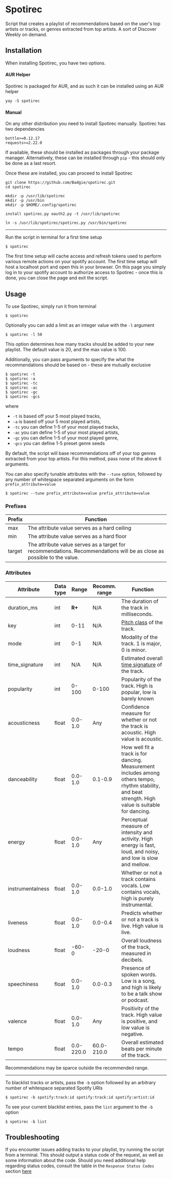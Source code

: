 # Spotirec
Script that creates a playlist of recommendations based on the user's top artists or tracks, or genres extracted from top artists. A sort of Discover Weekly on demand.

## Installation
When installing Spotirec, you have two options.

#### AUR Helper
Spotirec is packaged for AUR, and as such it can be installed using an AUR helper
```
yay -S spotirec
```

#### Manual
On any other distribution you need to install Spotirec manually. Spotirec has two dependencies
```
bottle>=0.12.17
requests>=2.22.0
```
If available, these should be installed as packages through your package manager. Alternatively, these can be installed through `pip` - this should only be done as a last resort.

Once these are installed, you can proceed to install Spotirec
```
git clone https://github.com/Badgie/spotirec.git
cd spotirec

mkdir -p /usr/lib/spotirec
mkdir -p /usr/bin
mkdir -p $HOME/.config/spotirec

install spotirec.py oauth2.py -t /usr/lib/spotirec

ln -s /usr/lib/spotirec/spotirec.py /usr/bin/spotirec
```

---

Run the script in terminal for a first time setup
```
$ spotirec
```
The first time setup will cache access and refresh tokens used to perform various remote actions on your spotify account. The first time setup will host a localhost port and open this in your browser. On this page you simply log in to your spotify account to authorize access to Spotirec - once this is done, you can close the page and exit the script.


## Usage
To use Spotirec, simply run it from terminal
```
$ spotirec
```
Optionally you can add a limit as an integer value with the `-l` argument
```
$ spotirec -l 50
```
This option determines how many tracks should be added to your new playlist. The default value is 20, and the max value is 100.

Additionally, you can pass arguments to specify the what the recommendations should be based on - these are mutually exclusive
```
$ spotirec -t 
$ spotirec -a
$ spotirec -tc
$ spotirec -ac
$ spotirec -gc
$ spotirec -gcs
```
where
- `-t` is based off your 5 most played tracks,
- `-a` is based off your 5 most played artists,
- `-tc` you can define 1-5 of your most played tracks,
- `-ac` you can define 1-5 of your most played artists,
- `-gc` you can define 1-5 of your most played genre,
- `-gcs` you can define 1-5 preset genre seeds

By default, the script will base recommendations off of your top genres extracted from your top artists. For this method, pass none of the above 6 arguments.

You can also specify tunable attributes with the `--tune` option, followed by any number of whitespace separated arguments on the form `prefix_attribute=value`
```
$ spotirec --tune prefix_attribute=value prefix_attribute=value
```

### Prefixes

| Prefix | Function |
|---|---|
| max | The attribute value serves as a hard ceiling |
| min | The attribute value serves as a hard floor |
| target | The attribute value serves as a target for recommendations. Recommendations will be as close as possible to the value. |

### Attributes
| Attribute | Data type | Range | Recomm. range | Function |
|---|---|---|---|---|
| duration_ms | int | **R+** | N/A | The duration of the track in milliseconds. |
| key | int | 0-11 | N/A | [Pitch class](https://en.wikipedia.org/wiki/Pitch_class#Other_ways_to_label_pitch_classes) of the track. |
| mode | int | 0-1 | N/A | Modality of the track. 1 is major, 0 is minor. |
| time_signature | int | N/A | N/A | Estimated overall [time signature](https://en.wikipedia.org/wiki/Time_signature) of the track. |
| popularity | int | 0-100 | 0-100 | Popularity of the track. High is popular, low is barely known |
| acousticness | float | 0.0-1.0 | Any | Confidence measure for whether or not the track is acoustic. High value is acoustic. |
| danceability | float | 0.0-1.0 | 0.1-0.9 | How well fit a track is for dancing. Measurement includes among others tempo, rhythm stability, and beat strength. High value is suitable for dancing. |
| energy | float | 0.0-1.0 | Any | Perceptual measure of intensity and activity. High energy is fast, loud, and noisy, and low is slow and mellow. |
| instrumentalness | float | 0.0-1.0 | 0.0-1.0 | Whether or not a track contains vocals. Low contains vocals, high is purely instrumental. |
| liveness | float | 0.0-1.0 | 0.0-0.4 | Predicts whether or not a track is live. High value is live. |
| loudness | float | -60-0 | -20-0 | Overall loudness of the track, measured in decibels. |
| speechiness | float | 0.0-1.0 | 0.0-0.3 | Presence of spoken words. Low is a song, and high is likely to be a talk show or podcast. |
| valence | float | 0.0-1.0 | Any | Positivity of the track. High value is positive, and low value is negative. |
| tempo | float | 0.0-220.0 | 60.0-210.0 | Overall estimated beats per minute of the track. |

Recommendations may be sparce outside the recommended range.

---

To blacklist tracks or artists, pass the `-b` option followed by an arbitrary number of whitespace separated Spotify URIs
```
$ spotirec -b spotify:track:id spotify:track:id spotify:artist:id
```
To see your current blacklist entries, pass the `list` argument to the `-b` option
```
$ spotirec -b list
```

## Troubleshooting
If you encounter issues adding tracks to your playlist, try running the script from a terminal. This should output a status code of the request, as well as some information about the code. Should you need additional help regarding status codes, consult the table in the `Response Status Codes` section [here](https://developer.spotify.com/documentation/web-api/)